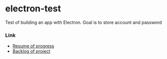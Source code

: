 # electron-test
Test of building an app with Electron. Goal is to store account and password

### Link
+ [Resume of progress](https://github.com/vince-bourgmayer/electron-test/blob/master/RESUME.md)
+ [Backlog of project](https://github.com/vince-bourgmayer/electron-test/blob/master/BACKLOG.md)